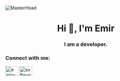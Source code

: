 ![MasterHead](https://i.pinimg.com/originals/8d/93/fc/8d93fc248c39fc25abbb13dd48056eb9.jpg)

<h1 align="center">Hi 👋, I'm Emir</h1>
<h3 align="center">I am a developer.</h3>

<h3 align="left">Connect with me:</h3>
<p align="left">
<a href="https://instagram.com/emiryasli" target="blank"><img align="center" src="https://raw.githubusercontent.com/rahuldkjain/github-profile-readme-generator/master/src/images/icons/Social/instagram.svg" alt="emiryasli" height="30" width="40" /></a>
<a href="http://www.youtube.com/@emiryasli" target="blank"><img align="center" src="https://raw.githubusercontent.com/rahuldkjain/github-profile-readme-generator/master/src/images/icons/Social/youtube.svg" alt="softwaressdev" height="30" width="40" /></a>
</p>

